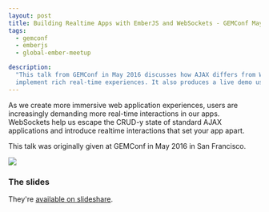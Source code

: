```yaml
---
layout: post
title: Building Realtime Apps with EmberJS and WebSockets - GEMConf May Talk
tags:
  - gemconf
  - emberjs
  - global-ember-meetup

description:
  "This talk from GEMConf in May 2016 discusses how AJAX differs from WebSockets and how the technology can be used to
  implement rich real-time experiences. It also produces a live demo using EmberJS."
---
```


As we create more immersive web application experiences, users are increasingly demanding more real-time interactions in
our apps. WebSockets help us escape the CRUD-y state of standard AJAX applications and introduce realtime interactions
that set your app apart.

This talk was originally given at GEMConf in May 2016 in San Francisco.

<div class="center">
  <a href="http://www.slideshare.net/BenLimmer/building-realtime-apps-with-emberjs-and-websockets" target="_blank" rel="noopener">
	 <img src="{{ site.base_url }}/{% ministamp _images/posts/2016/05/gemconf.png assets/images/posts/2016/05/gemconf.png %}">
  </a>
</div>

### The slides

They're
[available on slideshare](http://www.slideshare.net/BenLimmer/building-realtime-apps-with-emberjs-and-websockets).
